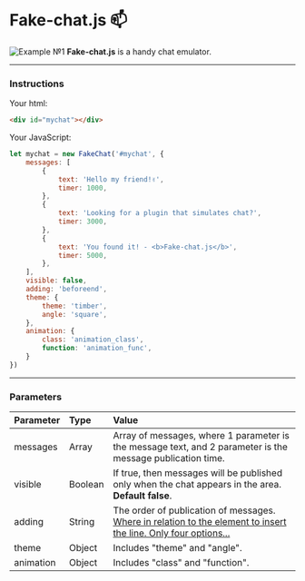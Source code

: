 # Fake-chat.js 📫
![Example №1](https://rah-emil.ru/img/fake-chat.js2.jpg "Example №1")
**Fake-chat.js** is a handy chat emulator.

------------
### Instructions
Your html:
```html
<div id="mychat"></div>
```
Your JavaScript:
```javascript
let mychat = new FakeChat('#mychat', {
	messages: [
		{
			text: 'Hello my friend!✌',
			timer: 1000,
		},
		{
			text: 'Looking for a plugin that simulates chat?',
			timer: 3000,
		},
		{
			text: 'You found it! - <b>Fake-chat.js</b>',
			timer: 5000,
		},
	],
	visible: false,
	adding: 'beforeend',
	theme: {
		theme: 'timber',
		angle: 'square',
	},
	animation: {
		class: 'animation_class',
		function: 'animation_func',
	}
})
```

------------
### Parameters
| Parameter  | Type  | Value  |
| :------------ | :------------ | :------------ |
| messages  | Array  | Array of messages, where 1 parameter is the message text, and 2 parameter is the message publication time.  |
| visible  | Boolean  | If true, then messages will be published only when the chat appears in the area. **Default false**. |
| adding  | String  | The order of publication of messages. [Where in relation to the element to insert the line. Only four options...](https://learn.javascript.ru/multi-insert "Where in relation to the element to insert the line. Only four options...") |
| theme  | Object  | Includes "theme" and "angle".  |
| animation  | Object  | Includes "class" and "function".  |
